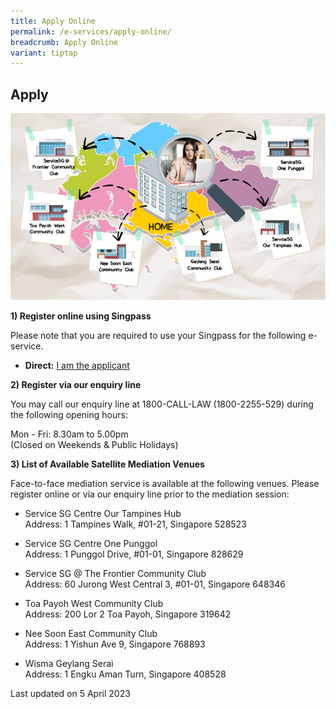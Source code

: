 ```yaml
---
title: Apply Online
permalink: /e-services/apply-online/
breadcrumb: Apply Online
variant: tiptap
---
```

<h2>Apply</h2><div class="isomer-image-wrapper"><img style="width:600px" height="auto" width="100%" title="Apply Online" alt="Apply Online" src="/images/SGmap.png"></div><p><strong>1) Register online using Singpass</strong></p><p>Please note that you are required to use your Singpass for the following e-service.</p><ul data-tight="true" class="tight"><li><p><strong>Direct:</strong> <a href="https://eservices.mlaw.gov.sg/cmc/mediatorsportal/direct-intake/" rel="noopener noreferrer nofollow" target="_blank">I am the applicant</a></p></li></ul><p><strong>2) Register via our enquiry line</strong></p><p>You may call our enquiry line at 1800-CALL-LAW (1800-2255-529) during the following opening hours:</p><p>Mon - Fri: 8.30am to 5.00pm<br>(Closed on Weekends &amp; Public Holidays)</p><p><strong>3) List of Available Satellite Mediation Venues</strong></p><p>Face-to-face mediation service is available at the following venues. Please register online or via our enquiry line prior to the mediation session:</p><ul><li><p>Service SG Centre Our Tampines Hub<br>Address: 1 Tampines Walk, #01-21, Singapore 528523<br></p></li><li><p>Service SG Centre One Punggol<br>Address: 1 Punggol Drive, #01-01, Singapore 828629<br></p></li><li><p>Service SG @ The Frontier Community Club<br>Address: 60 Jurong West Central 3, #01-01, Singapore 648346<br></p></li><li><p>Toa Payoh West Community Club<br>Address: 200 Lor 2 Toa Payoh, Singapore 319642<br></p></li><li><p>Nee Soon East Community Club<br>Address: 1 Yishun Ave 9, Singapore 768893<br></p></li><li><p>Wisma Geylang Serai<br>Address: 1 Engku Aman Turn, Singapore 408528<br></p></li></ul><p>Last updated on 5 April 2023</p>